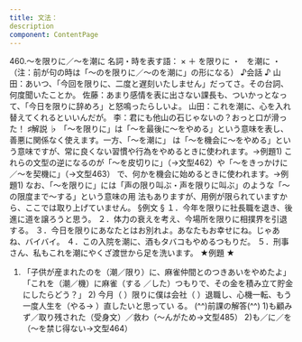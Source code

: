 ```yaml
---
title: 文法：
description
component: ContentPage
---
```



460.～を限りに／～を潮に
名詞・時を表す語： × ＋ を限りに ・
  を潮に ・
（注：前が句の時は「～のを限りに／～のを潮に」の形になる）
♪会話 ♪
山田：あいつ、「今回を限りに、二度と遅刻いたしません」だってさ。その台詞、何度聞いたことか。 佐藤：あまり感情を表に出さない課長も、ついかっとなって、「今日を限りに辞めろ」と怒鳴ったらしいよ。 山田：これを潮に、心を入れ替えてくれるといいんだが。
李：君にも他山の石じゃないの？おっと口が滑った！
♯解説 ♭
「～を限りに」は「～を最後に～をやめる」という意味を表し、善悪に関係なく使えます。一方、「～を潮に」 は「～を機会に～をやめる」という意味ですが、常に良くない習慣や行為をやめるときに使われます。→例題1)
これらの文型の逆になるのが「～を皮切りに」（→文型462）や「～をきっかけに／～を契機に」（→文型463）
で、何かを機会に始めるときに使われます。→例題1)
なお、「～を限りに」には「声の限り叫ぶ・声を限りに叫ぶ」のような「～の限度まで～する」という意味の用 法もありますが、用例が限られていますから、ここでは取り上げていません。
§例文 §
１．今年を限りに社長職を退き、後進に道を譲ろうと思う。
２．体力の衰えを考え、今場所を限りに相撲界を引退する。
３．今日を限りにあなたとはお別れよ。あなたもお幸せにね。じゃあね、バイバイ。
４．この入院を潮に、酒もタバコもやめるつもりだ。
５．刑事さん、私もこれを潮にやくざ渡世から足を洗います。
★例題 ★
1) 「子供が産まれたのを（潮／限り）に、麻雀仲間とのつきあいをやめたよ」「これを（潮／機）に麻雀（する
／した）つもりで、その金を積み立て貯金にしたらどう？」 2) 今月（ ）限りに僕は会社（ ）退職し、心機一転、もう一度人生を（やる→ ）直したいと思ってい る。
(^^)前課の解答(^^)
1)も顧みず／取り残された（受身文）／救わ（～んがため→文型485）
2)も／に／を（～を禁じ得ない→文型464）

